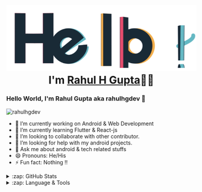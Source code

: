 <h1 align="center"> <img src="https://github.com/dheerajkotwani/dheerajkotwani/blob/master/hello.gif" alt="hello-gif"> <br >I'm <a href="https://www.linkedin.com/in/dheerajkotwani/">Rahul H Gupta</a>👨‍💻</h1>

### Hello World, I'm Rahul Gupta aka rahulhgdev 👋

<p align="left"> <img src="https://komarev.com/ghpvc/?username=rahulhgdev&label=Profile%20views&color=129e00&style=plastic" alt="rahulhgdev" /> </p>

- 🔭 I’m currently working on Android & Web Development
- 🌱 I’m currently learning Flutter & React-js
- 👯 I’m looking to collaborate with other contributor.
- 🤔 I’m looking for help with my android projects.
- 💬 Ask me about android & tech related stuffs
- 😄 Pronouns: He/His
- ⚡ Fun fact: Nothing !!
 
<details>
  <summary>:zap: GitHub Stats</summary>
  <img align="left" alt="rahulhgdev's GitHub Stats" src="https://github-readme-stats.vercel.app/api?username=rahulhgdev&show_icons=true&hide_border=true&theme=radical" /> </details>
<details>
 <summary>:zap: Language & Tools</summary>
<p><img align="left" src="https://github-readme-stats.vercel.app/api/top-langs?username=rahulhgdev&show_icons=true&locale=en&layout=compact" alt="rahulhgdev" /></p>
</details>
